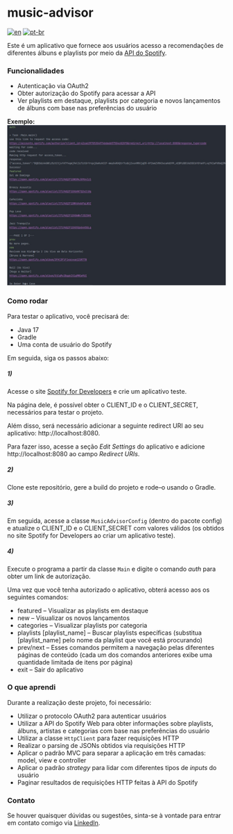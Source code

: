 # music-advisor

[![en](https://img.shields.io/badge/lang-en-red.svg)](https://github.com/douglasdotv/music-advisor/blob/master/README.md)
[![pt-br](https://img.shields.io/badge/lang-pt--br-green.svg)](https://github.com/douglasdotv/music-advisor/blob/master/README.pt-br.md)

Este é um aplicativo que fornece aos usuários acesso a recomendações de diferentes álbuns e playlists por meio da [API do Spotify](https://developer.spotify.com/documentation/web-api/).

### Funcionalidades
- Autenticação via OAuth2
- Obter autorização do Spotify para acessar a API
- Ver playlists em destaque, playlists por categoria e novos lançamentos de álbuns com base nas preferências do usuário

**Exemplo:**
![-](./screenshots/musicadvisor.jpg)

### Como rodar
Para testar o aplicativo, você precisará de:

- Java 17
- Gradle
- Uma conta de usuário do Spotify

Em seguida, siga os passos abaixo:

##### **1**)
Acesse o site [Spotify for Developers](https://developer.spotify.com/dashboard/login) e crie um aplicativo teste.

Na página dele, é possível obter o CLIENT_ID e o CLIENT_SECRET, necessários para testar o projeto.

Além disso, será necessário adicionar a seguinte redirect URI ao seu aplicativo: http://localhost:8080.

Para fazer isso, acesse a seção _Edit Settings_ do aplicativo e adicione http://localhost:8080 ao campo _Redirect URIs_.

##### **2**)
Clone este repositório, gere a build do projeto e rode–o usando o Gradle.

##### **3**)
Em seguida, acesse a classe `MusicAdvisorConfig` (dentro do pacote config) e atualize o CLIENT_ID e o CLIENT_SECRET com valores válidos (os obtidos no site Spotify for Developers ao criar um aplicativo teste).

##### **4**)
Execute o programa a partir da classe `Main` e digite o comando _auth_ para obter um link de autorização.

Uma vez que você tenha autorizado o aplicativo, obterá acesso aos os seguintes comandos:

- featured – Visualizar as playlists em destaque
- new – Visualizar os novos lançamentos
- categories – Visualizar playlists por categoria
- playlists [playlist_name] – Buscar playlists específicas (substitua [playlist_name] pelo nome da playlist que você está procurando)
- prev/next – Esses comandos permitem a navegação pelas diferentes páginas de conteúdo (cada um dos comandos anteriores exibe uma quantidade limitada de itens por página)
- exit – Sair do aplicativo

### O que aprendi
Durante a realização deste projeto, foi necessário: 
- Utilizar o protocolo OAuth2 para autenticar usuários
- Utilizar a API do Spotify Web para obter informações sobre playlists, álbuns, artistas e categorias com base nas preferências do usuário
- Utilizar a classe `HttpClient` para fazer requisições HTTP
- Realizar o parsing de JSONs obtidos via requisições HTTP
- Aplicar o padrão MVC para separar a aplicação em três camadas: model, view e controller
- Aplicar o padrão _strategy_ para lidar com diferentes tipos de _inputs_ do usuário
- Paginar resultados de requisições HTTP feitas à API do Spotify

### Contato
Se houver quaisquer dúvidas ou sugestões, sinta-se à vontade para entrar em contato comigo via [LinkedIn](https://www.linkedin.com/in/douglasdotv/).
